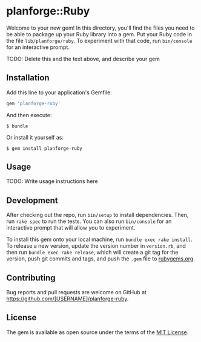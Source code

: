 # planforge::Ruby

Welcome to your new gem! In this directory, you'll find the files you need to be able to package up your Ruby library into a gem. Put your Ruby code in the file `lib/planforge/ruby`. To experiment with that code, run `bin/console` for an interactive prompt.

TODO: Delete this and the text above, and describe your gem

## Installation

Add this line to your application's Gemfile:

```ruby
gem 'planforge-ruby'
```

And then execute:

    $ bundle

Or install it yourself as:

    $ gem install planforge-ruby

## Usage

TODO: Write usage instructions here

## Development

After checking out the repo, run `bin/setup` to install dependencies. Then, run `rake spec` to run the tests. You can also run `bin/console` for an interactive prompt that will allow you to experiment.

To install this gem onto your local machine, run `bundle exec rake install`. To release a new version, update the version number in `version.rb`, and then run `bundle exec rake release`, which will create a git tag for the version, push git commits and tags, and push the `.gem` file to [rubygems.org](https://rubygems.org).

## Contributing

Bug reports and pull requests are welcome on GitHub at https://github.com/[USERNAME]/planforge-ruby.

## License

The gem is available as open source under the terms of the [MIT License](https://opensource.org/licenses/MIT).
